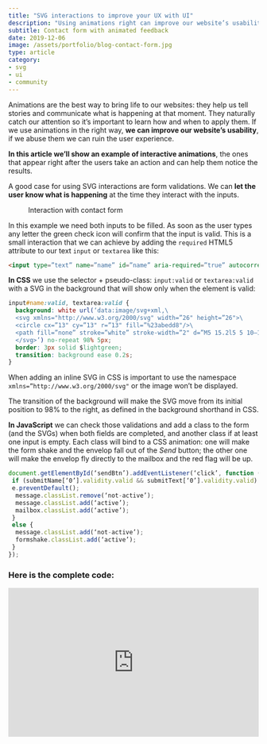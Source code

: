 ```yaml
---
title: "SVG interactions to improve your UX with UI"
description: "Using animations right can improve our website’s usability while abusing them can ruin the whole experience. Here's an example of effective animations."
subtitle: Contact form with animated feedback
date: 2019-12-06
image: /assets/portfolio/blog-contact-form.jpg
type: article
category: 
- svg 
- ui
- community
---
```


Animations are the best way to bring life to our websites: they help us tell stories and communicate what is happening at that moment. They naturally catch our attention so it’s important to learn how and when to apply them. If we use animations in the right way, **we can improve our website’s usability**, if we abuse them we can ruin the user experience.

**In this article we’ll show an example of interactive animations**, the ones that appear right after the users take an action and can help them notice the results.

A good case for using SVG interactions are form validations. We can **let the user know what is happening** at the time they interact with the inputs.

<figure>
  <img src="/portfolio/portfoliofolio-contact-form-01.gif" loading="lazy" alt="">
  <figcaption>Interaction with contact form</figcaption>
</figure>

In this example we need both inputs to be filled. As soon as the user types any letter the green check icon will confirm that the input is valid. This is a small interaction that we can achieve by adding the `required` HTML5 attribute to our text `input` or `textarea` like this:

```html
<input type=”text” name=”name” id=”name” aria-required=”true” autocorrect=”off” required>
```

**In CSS** we use the selector + pseudo-class: `input:valid` or `textarea:valid` with a SVG in the background that will show only when the element is valid:

```css
input#name:valid, textarea:valid {
  background: white url(‘data:image/svg+xml,\
  <svg xmlns="http://www.w3.org/2000/svg" width=”26" height=”26">\
  <circle cx=”13" cy=”13" r=”13" fill=”%23abedd8"/>\
  <path fill=”none” stroke=”white” stroke-width=”2" d=”M5 15.2l5 5 10–12"/>\
  </svg>’) no-repeat 98% 5px;
  border: 3px solid $lightgreen;
  transition: background ease 0.2s;
}
```

When adding an inline SVG in CSS is important to use the namespace `xmlns=”http://www.w3.org/2000/svg"` or the image won’t be displayed.

The transition of the background will make the SVG move from its initial position to 98% to the right, as defined in the background shorthand in CSS.

**In JavaScript** we can check those validations and add a class to the form (and the SVGs) when both fields are completed, and another class if at least one input is empty. Each class will bind to a CSS animation: one will make the form shake and the envelop fall out of the *Send* button; the other one will make the envelop fly directly to the mailbox and the red flag will be up.

```javascript
document.getElementById(‘sendBtn’).addEventListener(‘click’, function (e) { 
 if (submitName[‘0’].validity.valid && submitText[‘0’].validity.valid) {
 e.preventDefault();
  message.classList.remove(‘not-active’);
  message.classList.add(‘active’);
  mailbox.classList.add(‘active’);
 }
 else {
  message.classList.add(‘not-active’);
  formshake.classList.add(‘active’);
 }
});
```

### Here is the complete code:

<iframe width="100%" height="300" scrolling="no" title="Contact form with feedback animation" src="https://codepen.io/marianab/embed/xywxNg?height=265&theme-id=default&default-tab=css,result" frameborder="no" allowtransparency="true" allowfullscreen="true">
  See the Pen <a href='https://codepen.io/marianab/pen/xywxNg'>Contact form with feedback animation</a> by Mariana
  (<a href='https://codepen.io/marianab'>@marianab</a>) on <a href='https://codepen.io'>CodePen</a>.
</iframe>